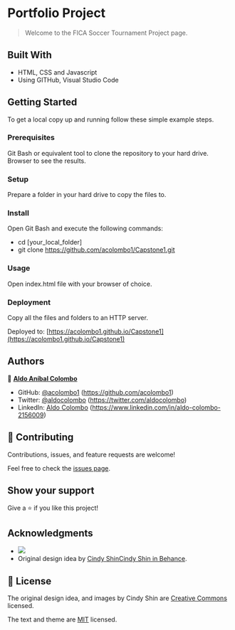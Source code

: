 # Portfolio Project

> Welcome to the FICA Soccer Tournament Project page.

## Built With

- HTML, CSS and Javascript
- Using GITHub, Visual Studio Code

## Getting Started

To get a local copy up and running follow these simple example steps.

### Prerequisites

Git Bash or equivalent tool to clone the repository to your hard drive.
Browser to see the results.

### Setup

Prepare a folder in your hard drive to copy the files to.

### Install

Open Git Bash and execute the following commands:
- cd [your_local_folder]
- git clone https://github.com/acolombo1/Capstone1.git

### Usage

Open index.html file with your browser of choice.

### Deployment

Copy all the files and folders to an HTTP server.

Deployed to: [https://acolombo1.github.io/Capstone1](https://acolombo1.github.io/Capstone1)

## Authors

👤 [**Aldo Aníbal Colombo**](https://acolombo1.github.io)

- GitHub: [@acolombo1](https://github.com/acolombo1) (https://github.com/acolombo1)
- Twitter: [@aldocolombo](https://twitter.com/aldocolombo) (https://twitter.com/aldocolombo)
- LinkedIn: [Aldo Colombo](https://www.linkedin.com/in/aldo-colombo-2156009) (https://www.linkedin.com/in/aldo-colombo-2156009)

## 🤝 Contributing

Contributions, issues, and feature requests are welcome!

Feel free to check the [issues page](../../issues/).

## Show your support

Give a ⭐️ if you like this project!

## Acknowledgments

- ![](https://img.shields.io/badge/Microverse-blueviolet)
- Original design idea by [Cindy ShinCindy Shin in Behance](https://www.behance.net/adagio07).

## 📝 License

The original design idea, and images by Cindy Shin are [Creative Commons](https://creativecommons.org/licenses/by-nc/4.0/) licensed.

The text and theme are [MIT](./LICENSE) licensed.
